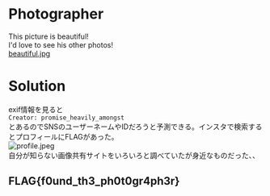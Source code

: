 # Photographer
This picture is beautiful!  
I'd love to see his other photos!  
[beautiful.jpg](https://github.com/tanplustan/i3CTF_2024/blob/main/Photographer/beautiful.jpg)

# Solution
exif情報を見ると  
```Creator: promise_heavily_amongst```  
とあるのでSNSのユーザーネームやIDだろうと予測できる。インスタで検索するとプロフィールにFLAGがあった。  
![profile.jpeg](https://github.com/tanplustan/i3CTF_2024/blob/main/Photographer/profile.jpeg)  
自分が知らない画像共有サイトをいろいろと調べていたが身近なものだった、、

## FLAG{f0und_th3_ph0t0gr4ph3r}
